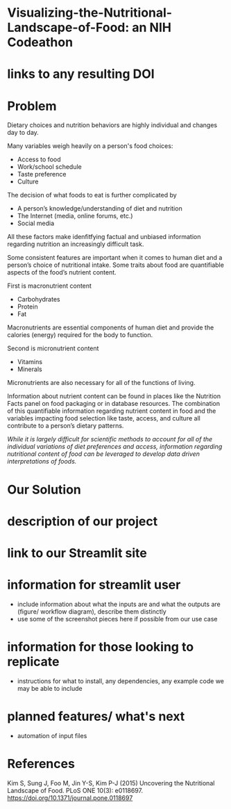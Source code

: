# Visualizing-the-Nutritional-Landscape-of-Food: an NIH Codeathon
# links to any resulting DOI


# Problem
Dietary choices and nutrition behaviors are highly individual and changes day to day. 

Many variables weigh heavily on a person's food choices:

- Access to food
- Work/school schedule
- Taste preference
- Culture

The decision of what foods to eat is further complicated by

- A person’s knowledge/understanding of diet and nutrition
- The Internet (media, online forums, etc.)
- Social media

All these factors make idenfitfying factual and unbiased information regarding nutrition an increasingly difficult task.

Some consistent features are important when it comes to human diet and a person’s choice of nutritional intake. Some traits about food are quantifiable aspects of the food’s nutrient content.

First is macronutrient content

- Carbohydrates
- Protein
- Fat

Macronutrients are essential components of human diet and provide the calories (energy) required for the body to function.

Second is micronutrient content

- Vitamins
- Minerals

Micronutrients are also necessary for all of the functions of living.

Information about nutrient content can be found in places like the Nutrition Facts panel on food packaging or in database resources. The combination of this quantifiable information regarding nutrient content in food and the variables impacting food selection like taste, access, and culture all contribute to a person’s dietary patterns.

*While it is largely difficult for scientific methods to account for all of the individual variations of diet preferences and access, information regarding nutritional content of food can be leveraged to develop data driven interpretations of foods.*

# Our Solution



# description of our project


# link to our Streamlit site

# information for streamlit user
- include information about what the inputs are and what the outputs are (figure/ workflow diagram), describe them distinctly
- use some of the screenshot pieces here if possible from our use case

# information for those looking to replicate
- instructions for what to install, any dependencies, any example code we may be able to include

# planned features/ what's next
- automation of input files

# References

Kim S, Sung J, Foo M, Jin Y-S, Kim P-J (2015) Uncovering the Nutritional Landscape of Food. PLoS ONE 10(3): e0118697. https://doi.org/10.1371/journal.pone.0118697

